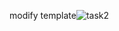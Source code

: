 modify template![task2](https://user-images.githubusercontent.com/94627774/160254825-7fd5c8c2-49e5-4883-bfa1-b64560f3d1a5.png)
